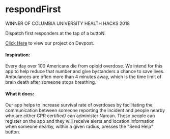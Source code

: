 # respondFirst
WINNER OF COLUMBIA UNIVERSITY HEALTH HACKS 2018

Dispatch first responders at the tap of a buttoN.

[Click Here](https://devpost.com/software/respond-first-lzde25) to view our project on Devpost.

#### **Inspiration**:
Every day over 100 Americans die from opioid overdose. We intend for this app to help reduce that number and give bystanders a chance to save lives. Ambulances are often more than 4 minutes away, which is the time limit of brain death after someone stops breathing.

#### **What it does:**
Our app helps to increase survival rate of overdoses by facilitating the communication between someone reporting the incident and people nearby who are either CPR certified/ can administer Narcan. These people can register on the app and they will receive alerts and location information when someone nearby, within a given radius, presses the "Send Help" button.
